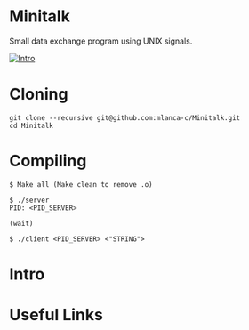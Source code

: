 # Minitalk

 Small data exchange program using UNIX signals.
 
 [![Intro](https://img.shields.io/badge/Cursus-Minitalk-success?style=for-the-badge&logo=42)](https://github.com/BelmerMB/Minitalk)

# Cloning

 ```
 git clone --recursive git@github.com:mlanca-c/Minitalk.git
 cd Minitalk
 ```
 
 # Compiling
 
 ```
 $ Make all (Make clean to remove .o)
 ```
 ```
 $ ./server 
 PID: <PID_SERVER>
 
 (wait)
 ```

 ```
 $ ./client <PID_SERVER> <"STRING">
 ```

# Intro

# Useful Links
